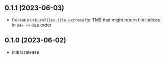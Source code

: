 
## 0.1.1 (2023-06-03)

* fix issue in `burnTiles.tile_extrema` for TMS that might return tile indices in `max -> min` order

## 0.1.0 (2023-06-02)

* Initial release
